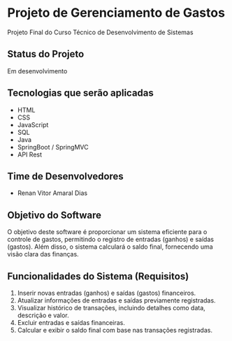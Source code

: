 # Projeto de Gerenciamento de Gastos
Projeto Final do Curso Técnico de Desenvolvimento de Sistemas

## Status do Projeto
Em desenvolvimento

## Tecnologias que serão aplicadas
- HTML
- CSS
- JavaScript
- SQL
- Java
- SpringBoot / SpringMVC
- API Rest

## Time de Desenvolvedores
- Renan Vitor Amaral Dias

## Objetivo do Software
O objetivo deste software é proporcionar um sistema eficiente para o controle de gastos, permitindo o registro de entradas (ganhos) e saídas (gastos). Além disso, o sistema calculará o saldo final, fornecendo uma visão clara das finanças. 

## Funcionalidades do Sistema (Requisitos)
1. Inserir novas entradas (ganhos) e saídas (gastos) financeiros.
2. Atualizar informações de entradas e saídas previamente registradas.
3. Visualizar histórico de transações, incluindo detalhes como data, descrição e valor.
4. Excluir entradas e saídas financeiras.
5. Calcular e exibir o saldo final com base nas transações registradas.
